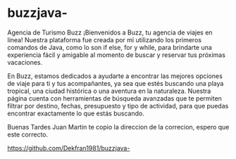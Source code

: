 # buzzjava-
Agencia de Turismo Buzz
¡Bienvenidos a Buzz, tu agencia de viajes en línea! Nuestra plataforma fue creada por mí utilizando los primeros comandos de Java, como lo son if else, for y while, para brindarte una experiencia fácil y amigable al momento de buscar y reservar tus próximas vacaciones.

En Buzz, estamos dedicados a ayudarte a encontrar las mejores opciones de viaje para ti y tus acompañantes, ya sea que estés buscando una playa tropical, una ciudad histórica o una aventura en la naturaleza. Nuestra página cuenta con herramientas de búsqueda avanzadas que te permiten filtrar por destino, fechas, presupuesto y tipo de actividad, para que puedas encontrar exactamente lo que estás buscando.

Buenas Tardes Juan Martin te copio la direccion de la correcion, espero que este correcto. 

https://github.com/Dekfran1981/buzzjava-
